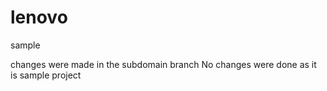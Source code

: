 # lenovo
sample 

changes were made in the subdomain branch
No changes were done as it is sample project

